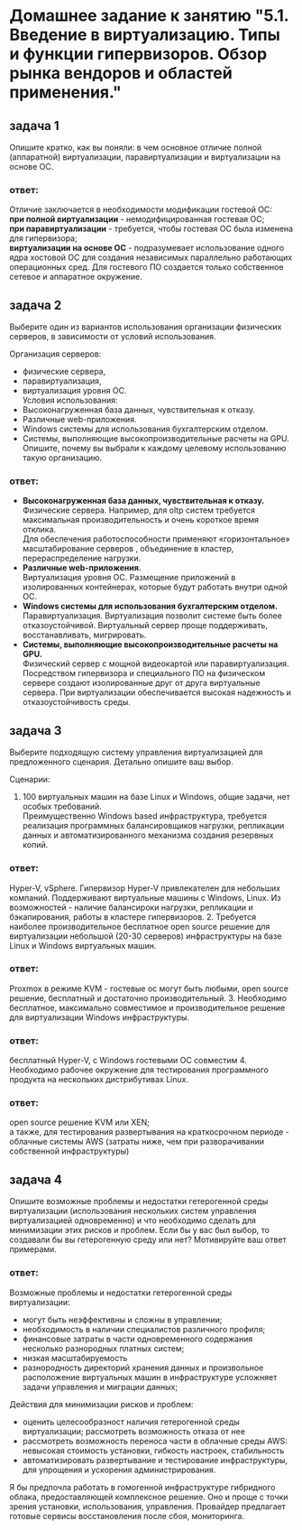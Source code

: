 # Домашнее задание к занятию "5.1. Введение в виртуализацию. Типы и функции гипервизоров. Обзор рынка вендоров и областей применения."
## задача 1
Опишите кратко, как вы поняли: в чем основное отличие полной (аппаратной) виртуализации, паравиртуализации и виртуализации на основе ОС.

### ответ:
Отличие заключается в необходимости модификации гостевой ОС: \
__при полной виртуализации__  - немодифицированная гостевая ОС;\
__при паравиртуализации__ - требуется, чтобы гостевая ОС была изменена для гипервизора;\
__виртуализации на основе ОС__ - подразумевает использование одного ядра хостовой ОС для создания независимых параллельно работающих операционных сред. Для гостевого ПО создается только собственное сетевое и аппаратное окружение. 

## задача 2
Выберите один из вариантов использования организации физических серверов, в зависимости от условий использования.

Организация серверов:

* физические сервера,
* паравиртуализация,
* виртуализация уровня ОС. \
Условия использования:
* Высоконагруженная база данных, чувствительная к отказу.
* Различные web-приложения.
* Windows системы для использования бухгалтерским отделом.
* Системы, выполняющие высокопроизводительные расчеты на GPU. \
Опишите, почему вы выбрали к каждому целевому использованию такую организацию.

### ответ:
* __Высоконагруженная база данных, чувствительная к отказу.__\
Физические сервера. Например, для oltp систем требуется максимальная производительность и очень короткое время отклика.\
Для обеспечения работоспособности применяют «горизонтальное» масштабирование серверов , объединение в кластер, перераспределение нагрузки.
* __Различные web-приложения.__\
Виртуализация уровня ОС. Размещение приложений в изолированных контейнерах, которые будут работать внутри одной ОС. 
* __Windows системы для использования бухгалтерским отделом.__\
Паравиртуализация. Виртуализация позволит системе быть более отказоустойчивой. Виртуальный сервер проще поддерживать, восстанавливать, мигрировать.
* __Системы, выполняющие высокопроизводительные расчеты на GPU.__\
Физический сервер с мощной видеокартой или  паравиртуализация. \
Посредством гипервизора и специального ПО на физическом сервере создают изолированные друг от друга виртуальные сервера. При виртуализации обеспечивается высокая надежность и отказоустойчивость среды. 

## задача 3
Выберите подходящую систему управления виртуализацией для предложенного сценария. Детально опишите ваш выбор.

Сценарии:

1. 100 виртуальных машин на базе Linux и Windows, общие задачи, нет особых требований. \
Преимущественно Windows based инфраструктура, требуется реализация программных балансировщиков нагрузки, репликации данных и автоматизированного механизма создания резервных копий.
### ответ:
Hyper-V, vSphere. Гипервизор Hyper-V привлекателен для небольших компаний.
Поддерживают виртуальные машины с Windows, Linux. Из возможностей - наличие балансироки нагрузки, репликации и бэкапирования, работы в кластере гипервизоров.
2. Требуется наиболее производительное бесплатное open source решение для виртуализации небольшой (20-30 серверов) инфраструктуры на базе Linux и Windows виртуальных машин.
### ответ:
Proxmox в режиме KVM - гостевые ос могут быть любыми, open source решение, бесплатный 
и достаточно производительный. 
3. Необходимо бесплатное, максимально совместимое и производительное решение для виртуализации Windows инфраструктуры.
### ответ:
бесплатный Hyper-V, с Windows гостевыми ОС совместим
4. Необходимо рабочее окружение для тестирования программного продукта на нескольких дистрибутивах Linux.
### ответ:
open source решение  KVM или XEN; \
а также, для тестирования развертывания на краткосрочном периоде  - облачные системы AWS (затраты ниже, чем при разворачивании собственной инфраструктуры)

## задача 4
Опишите возможные проблемы и недостатки гетерогенной среды виртуализации (использования нескольких систем управления виртуализацией одновременно) и что необходимо сделать для минимизации этих рисков и проблем. Если бы у вас был выбор, то создавали бы вы гетерогенную среду или нет? Мотивируйте ваш ответ примерами.
### ответ:
Возможные проблемы и недостатки гетерогенной среды виртуализации:
- могут быть неэффективны и сложны в управлении;
- необходимость в наличии специалистов различного профиля;
- финансовые затраты в части одновременного содержания несколько разнородных платных систем;
- низкая масштабируемость
- разнородность директорий хранения данных и произвольное расположение виртуальных машин в инфраструктуре усложняет задачи управления и миграции данных;

Действия для минимизации рисков и проблем:
- оценить целесообразност наличия гетерогенной среды виртуализации; рассмотреть возможность отказа от нее
- рассмотреть возможность переноса части в облачные среды AWS: невысокая стоимость установки, гибкость настроек, стабильность
- автоматизировать развертывание и тестирование инфраструктуры, для упрощения и ускорения администрирования.

Я бы предпочла работать в гомогенной инфраструктуре гибридного облака, предоставляющей комплексное решение.
Оно и проще с точки зрения установки, использования, управления.
Провайдер предлагает готовые сервисы восстановления после сбоя, мониторинга.
